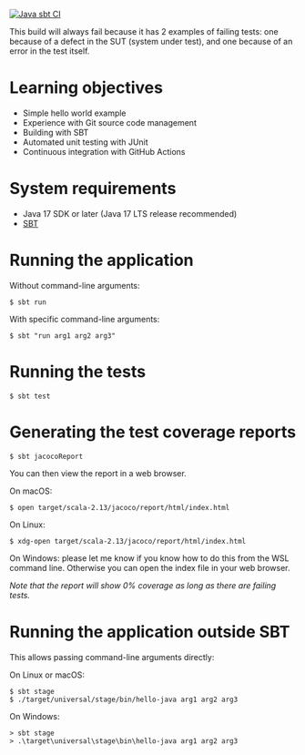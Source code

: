 [![Java sbt CI](https://github.com/lucformalmethodscourse/hello-java-sbt/actions/workflows/java-sbt.yml/badge.svg)](https://github.com/lucformalmethodscourse/hello-java-sbt/actions/workflows/java-sbt.yml)

This build will always fail because it has 2 examples of failing tests:
one because of a defect in the SUT (system under test), and one because of an error in the test itself.

# Learning objectives

* Simple hello world example
* Experience with Git source code management
* Building with SBT
* Automated unit testing with JUnit
* Continuous integration with GitHub Actions

# System requirements

* Java 17 SDK or later (Java 17 LTS release recommended)
* [SBT](https://www.scala-sbt.org/1.x/docs/Setup.html)

# Running the application

Without command-line arguments:

    $ sbt run

With specific command-line arguments:

    $ sbt "run arg1 arg2 arg3"
	
# Running the tests

    $ sbt test
	
# Generating the test coverage reports

    $ sbt jacocoReport
	
You can then view the report in a web browser.

On macOS:

    $ open target/scala-2.13/jacoco/report/html/index.html

On Linux:

    $ xdg-open target/scala-2.13/jacoco/report/html/index.html

On Windows: please let me know if you know how to do this from the WSL
command line. Otherwise you can open the index file in your web browser.

*Note that the report will show 0% coverage as long as there are failing tests.*

# Running the application outside SBT

This allows passing command-line arguments directly:

On Linux or macOS:

    $ sbt stage
    $ ./target/universal/stage/bin/hello-java arg1 arg2 arg3

On Windows:

    > sbt stage
    > .\target\universal\stage\bin\hello-java arg1 arg2 arg3

